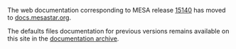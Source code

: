 The web documentation corresponding to MESA release [15140][release] has moved to [docs.mesastar.org][dms].

[release]:/release/2020/12/07/r15140.html

[dms]:https://docs.mesastar.org/en/latest/reference.html

The defaults files documentation for previous versions remains
available on this site in the [documentation archive][da].

[da]:http://mesa.sourceforge.net/docs.html
